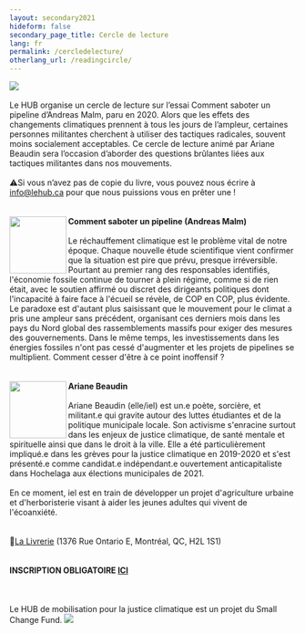 ```yaml
---
layout: secondary2021
hideform: false
secondary_page_title: Cercle de lecture
lang: fr
permalink: /cercledelecture/
otherlang_url: /readingcircle/
---
```

![](/media/copie_de_cercle_de_lecture_600_200_px_.png)\
\
Le HUB organise un cercle de lecture sur l’essai Comment saboter un pipeline d’Andreas Malm, paru en 2020. Alors que les effets des changements climatiques prennent à tous les jours de l’ampleur, certaines personnes militantes cherchent à utiliser des tactiques radicales, souvent moins socialement acceptables. Ce cercle de lecture animé par Ariane Beaudin sera l’occasion d’aborder des questions brûlantes liées aux tactiques militantes dans nos mouvements.\
\
⚠️Si vous n’avez pas de copie du livre, vous pouvez nous écrire à [info@lehub.ca](mailto:info@lehub.ca) pour que nous puissions vous en prêter une !\
\
\
<img align="left" width="100" height="100" src="/media/commentsaboterunpeip.png">**Comment saboter un pipeline (Andreas Malm)**\
\
Le réchauffement climatique est le problème vital de notre époque. Chaque nouvelle étude scientifique vient confirmer que la situation est pire que prévu, presque irréversible. Pourtant au premier rang des responsables identifiés, l'économie fossile continue de tourner à plein régime, comme si de rien était, avec le soutien affirmé ou discret des dirigeants politiques dont l'incapacité à faire face à l'écueil se révèle, de COP en COP, plus évidente. Le paradoxe est d'autant plus saisissant que le mouvement pour le climat a pris une ampleur sans précédent, organisant ces derniers mois dans les pays du Nord global des rassemblements massifs pour exiger des mesures des gouvernements. Dans le même temps, les investissements dans les énergies fossiles n'ont pas cessé d'augmenter et les projets de pipelines se multiplient. Comment cesser d'être à ce point inoffensif ?\
\
\
<img align="left" width="100" height="100" src="/media/arianebeaudincarré2.png">**Ariane Beaudin**\
\
Ariane Beaudin (elle/iel) est un.e poète, sorcière, et militant.e qui gravite autour des luttes étudiantes et de la politique municipale locale. Son activisme s'enracine surtout dans les enjeux de justice climatique, de santé mentale et spirituelle ainsi que dans le droit à la ville. Elle a été particulièrement impliqué.e dans les grèves pour la justice climatique en 2019-2020 et s'est présenté.e comme candidat.e indépendant.e ouvertement anticapitaliste dans Hochelaga aux élections municipales de 2021.\
\
En ce moment, iel est en train de développer un projet d'agriculture urbaine et d'herboristerie visant à aider les jeunes adultes qui vivent de l'écoanxiété.\
\
\
📍[La Livrerie](https://www.lalivrerie.com/) (1376 Rue Ontario E, Montréal, QC, H2L 1S1)\
\
\
**I﻿NSCRIPTION OBLIGATOIRE [ICI](https://lepointdevente.com/billets/8lx230125001)**\
\
\
\
L﻿e HUB de mobilisation pour la justice climatique est un projet du Small Change Fund.
![](/media/sans_titre_6_.png)